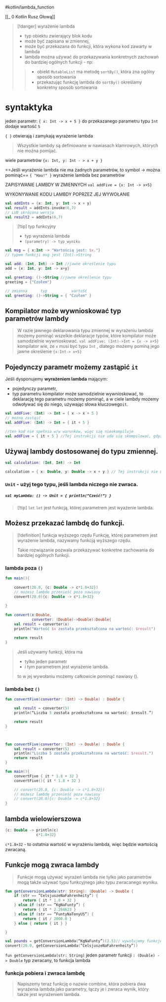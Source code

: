#kotlin/lambda_function 

[[_ 0 Kotlin Rusz Głową]]

>[!danger] wyrażenie lambda
>- typ obiektu zwierający blok kodu
>- może być zapisana w zmiennej,
>- może być przekazana do funkcji, która wykona kod zawarty w lambda
>- lambda można używać do przekazywania konkretnych zachowań do bardziej ogólnych funkcji - np:
>> 	- obiekt `MutableList` ma metodę `sortBy()`, która zna ogólny sposób sortowania
>> 	- przekazując funkcję lambda do `sortBy()` określamy konkretny sposób sortowania


# syntaktyka

jeden parametr:
`{ x: Int -> x + 5 }` do przekazanego parametru typu `Int` dodaje wartość `5` 

` { } ` otwierają i zamykają wyrażenie lambda

> Wszystkie lambdy są definiowane w nawiasach klamrowych, których nie można pomijać.

wiele parametrów
`{x: Int, y: Int - > x + y }`

==Jeśli wyrażenie lambda nie ma żadnych parametrów, to symbol -> można pominąć==
`{ "Hau!" }` wyrażenie lambda bez parametrów


ZAPISYWANIE LAMBDY W ZMIENNYCH
`val addFive = {x: Int -> x+5}`

WYKONYWANIE KODU LAMBDY POPRZEZ JEJ WYWOŁANIE
```kotlin
val addInts = {x: Int, y: Int -> x + y}
val result = addInts.invoke(6,7)
// LUB skrócona wersja
val result2 = addInts(6,7)

```


>[!tip] typ funkcyjny
>- typ wyrażenia lambda
>- `(parametry) -> typ_wyniku` 

```kotlin
val msg = { x:Int -> "Wartością jest: $x."}
// typem funkcji msg jest (Int)->String

val add: (Int, Int) -> Int //jawne określenie typu
add = {x: Int, y: Int -> x+y}

val greeting: ()->String //jawne określenie typu
greeting = {"Czołem"}

// zmienna      typ           wartość
val greeting: ()->String = { "Czołem" }
```

## Kompilator może wywnioskować typ parametrów lambdy
> W razie jawnego deklarowania typu zmiennej w wyrażeniu lambda możemy pominąć wszelkie deklaracje typów, które kompilator może samodzielnie wywnioskować.
`val addFive: (Int)->Int = {x -> x+5}` kompilator wie, że `x` musi być typu `Int` , dlatego możemy pominą jego jawne określenie `{x:Int-> x+5}`


## Pojedynczy parametr możemy zastąpić `it`
Jeśli dysponujemy **wyrażeniem lambda** mającym:
- pojedynczy parametr, 
- typ parametru kompilator może samodzielnie wywnioskować,
to deklarację tego parametru możemy pominąć, a w ciele lambdy możemy odwoływać się do niego, używając słowa kluczowego`it`.
```kotlin
val addFive: (Int) -> Int = { x -> x + 5 }
// można zastąić
val addFive: (Int) -> Int = { it + 5 }

//ten kod nie spełnia w/w warunków, więc się nieskompiluje
val addFive = { it + 5 } //Tej instrukcji nie uda się skompilować, gdyż kompilator nie potrafi określić typu parametru
```


## Używaj lambdy dostosowanej do typu zmiennej.

```kotlin
val calculation: (Int, Int) -> Int

calculation = { x: Double, y: Double -> x + y } // Tej instrukcji nie uda się skompilować, gdyż w zmiennej calculation można zapisać wyłącznie wyrażenie lambda mające dwa parametry typu Int i zwracające wynik typu Int.
```

### `Unit` - użyj tego typu, jeśli lambda niczego nie zwraca.
##### `val myLambda: () -> Unit = { println(”Cześć!”) }`

>[!tip] `let`
>`let` jest funkcją, której parametrem jest wyażenie lambda.


## Możesz przekazać lambdę do funkcji.

>[!definition] funkcja wyższego rzędu
>Funkcję, której parametrem jest wyrażenie lambda, nazywamy funkcją wyższego rzędu.
>
>Takie rozwiązanie pozwala przekazywać konkretne zachowania do bardziej ogólnych funkcji.


### lambda poza `()`
```kotlin
fun main(){  
  
    convert(20.0, {c: Double -> c*1.8+32}) 
    // możesz lambde przenieść poza nawiasy
    convert(20.0){c: Double -> c*1.8+32} 
  
}  
  
fun convert(x:Double,  
            converter: (Double)->Double):Double{  
    val result = converter(x)  
    println("Wartość $x została przekształcona na wartość: $result")  
  
    return result  
}
```


> Jeśli używamy funkcji, która ma
> -  tylko jeden parametr 
> - i tym parametrem jest wyrażenie lambda.
>
>to w jej wywołaniu możemy całkowicie pominąć nawiasy ().

### lambda bez `()`
```kotlin
fun convertFive(converter: (Int) -> Double) : Double {

	val result = converter(5)
	println(“Liczba 5 została przekształcona na wartość: $result.”)

	return result 
}
```

```kotlin

  
fun convertFive(converter: (Int) -> Double) : Double {  
    val result = converter(5)  
    println("Liczba 5 została przekształcona na wartość: $result.")  
    return result  
}

fun main(){  
    convertFive { it * 1.8 + 32 }  
    convertFive(){ it * 1.8 + 32 }  

    // convert(20.0, {c: Double -> c*1.8+32}) 
    // możesz lambdę przenieść poza nawiasy
    // convert(20.0){c: Double -> c*1.8+32} 
}
```

## lambda wielowierszowa
```kotlin
{c: Double -> println(c)
			  c*1.8+32}
```
`c*1.8+32` - to ostatnia wartość w wyrażeniu lambda, więc będzie wartością zwracaną.


## Funkcje mogą zwraca lambdy
> Funkcje mogą używać wyrażeń lambda nie tylko jako parametrów  mogą także używać typu funkcyjnego jako typu zwracanego wyniku.

```kotlin
fun getConversionLambda(str: String): (Double) -> Double { 
	if (str == ”CelsjuszeNaFahrenheity”) { 
		return { it * 1.8 + 32 } 
	} else if (str == ”KgNaFunty”) {
		return { it * 2.204623 } 
	} else if (str == ”FuntyNaTonyUS”) {
		return { it / 2000.0 } 
	} else { return { it } }

}

val pounds = getConversionLambda(“KgNaFunty”)(2.5)// wywołujemy funkcję i do powstałego wyrażenia przekazujemy argument 2.5
convert(20.0, getConversionLambda(”CelsjuszeNaFahrenheity”))
```

`fun getConversionLambda(str: String)` jeden parametr funkcji
`: (Double) -> Double` typ zwracany, to funkcja lambda


### funkcja pobiera i zwraca lambdę
> Napiszemy teraz funkcję o nazwie combine, która pobiera dwa wyrażenia lambda jako parametry, łączy je i zwraca wynik, który także jest wyrażeniem lambda.

















